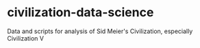 # civilization-data-science
Data and scripts for analysis of Sid Meier's Civilization, especially Civilization V
